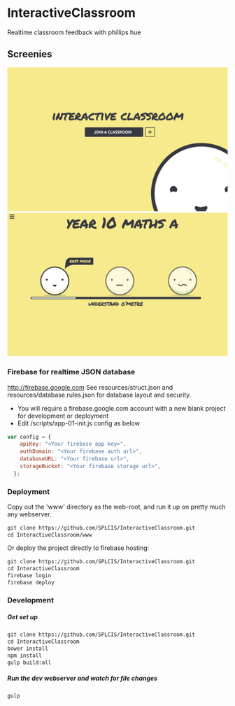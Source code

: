 # InteractiveClassroom
Realtime classroom feedback with phillips hue

## Screenies
![homepage screenshot](/resources/home.jpg "Homepage")
![student dashboard screenshot](/resources/student.jpg "Student Dashboard")

### Firebase for realtime JSON database
http://firebase.google.com
See resources/struct.json and resources/database.rules.json for database layout and security.
* You will require a firebase.google.com account with a new blank project for development or deployment
* Edit /scripts/app-01-init.js config as below
```js
var config = {
    apiKey: "<Your firebase app key>",
    authDomain: "<Your firebase auth url>",
    databaseURL: "<Your firebase url>",
    storageBucket: "<Your firebase storage url>",
  };
```

### Deployment
Copy out the 'www' directory as the web-root, and run it up on pretty much any webserver.
```
git clone https://github.com/SPLCIS/InteractiveClassroom.git
cd InteractiveClassroom/www
```

Or deploy the project directly to firebase hosting:
```
git clone https://github.com/SPLCIS/InteractiveClassroom.git
cd InteractiveClassroom
firebase login
firebase deploy
```

### Development
##### Get set up
```
git clone https://github.com/SPLCIS/InteractiveClassroom.git
cd InteractiveClassroom
bower install
npm install
gulp build:all
```
##### Run the dev webserver and watch for file changes
```
gulp
```
